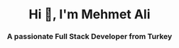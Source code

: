 <h1 align="center">Hi 👋, I'm Mehmet Ali</h1>
<h3 align="center">A passionate Full Stack Developer from Turkey</h3>


